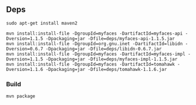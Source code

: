 ## Deps

    sudo apt-get install maven2
    
    mvn install:install-file -DgroupId=myfaces -DartifactId=myfaces-api -Dversion=1.1.5 -Dpackaging=jar -Dfile=deps/myfaces-api-1.1.5.jar
    mvn install:install-file -DgroupId=org.gnu.inet -DartifactId=libidn -Dversion=0.6.7 -Dpackaging=jar -Dfile=deps/libidn-0.6.7.jar
    mvn install:install-file -DgroupId=myfaces -DartifactId=myfaces-impl -Dversion=1.1.5 -Dpackaging=jar -Dfile=deps/myfaces-impl-1.1.5.jar
    mvn install:install-file -DgroupId=myfaces -DartifactId=tomahawk -Dversion=1.1.6 -Dpackaging=jar -Dfile=deps/tomahawk-1.1.6.jar

### Build

    mvn package
